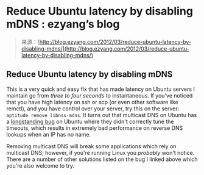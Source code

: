 <!--yml
category: 未分类
date: 2024-07-01 18:17:31
-->

# Reduce Ubuntu latency by disabling mDNS : ezyang’s blog

> 来源：[http://blog.ezyang.com/2012/03/reduce-ubuntu-latency-by-disabling-mdns/](http://blog.ezyang.com/2012/03/reduce-ubuntu-latency-by-disabling-mdns/)

## Reduce Ubuntu latency by disabling mDNS

This is a very quick and easy fix that has made latency on Ubuntu servers I maintain go from *three to four seconds* to instantaneous. If you've noticed that you have high latency on ssh or scp (or even other software like remctl), and you have control over your server, try this on the server: `aptitude remove libnss-mdns`. It turns out that multicast DNS on Ubuntu has a [longstanding bug](https://bugs.launchpad.net/ubuntu/+source/nss-mdns/+bug/94940) on Ubuntu where they didn't correctly tune the timeouts, which results in extremely bad performance on reverse DNS lookups when an IP has no name.

Removing multicast DNS will break some applications which rely on multicast DNS; however, if you're running Linux you *probably* won't notice. There are a number of other solutions listed on the bug I linked above which you're also welcome to try.